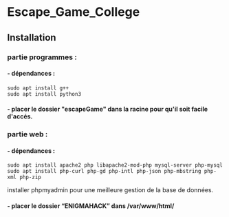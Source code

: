 # Escape_Game_College

## Installation

### partie programmes :
#### - dépendances : 
	sudo apt install g++
	sudo apt install python3
	     
#### - placer le dossier "escapeGame" dans la racine pour qu'il soit facile d'accés.
    
### partie web : 
#### - dépendances : 
	sudo apt install apache2 php libapache2-mod-php mysql-server php-mysql
	sudo apt install php-curl php-gd php-intl php-json php-mbstring php-xml php-zip
installer phpmyadmin pour une meilleure gestion de la base de données.
             
#### - placer le dossier “ENIGMAHACK” dans /var/www/html/ 
